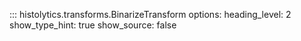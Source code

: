 ::: histolytics.transforms.BinarizeTransform
    options:
      heading_level: 2
      show_type_hint: true
      show_source: false
